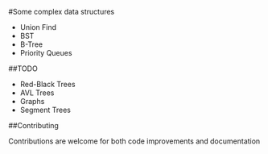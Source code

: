#Some complex data structures
 * Union Find
 * BST
 * B-Tree
 * Priority Queues

##TODO
 * Red-Black Trees
 * AVL Trees
 * Graphs
 * Segment Trees

##Contributing 

Contributions are welcome for both code improvements and documentation
